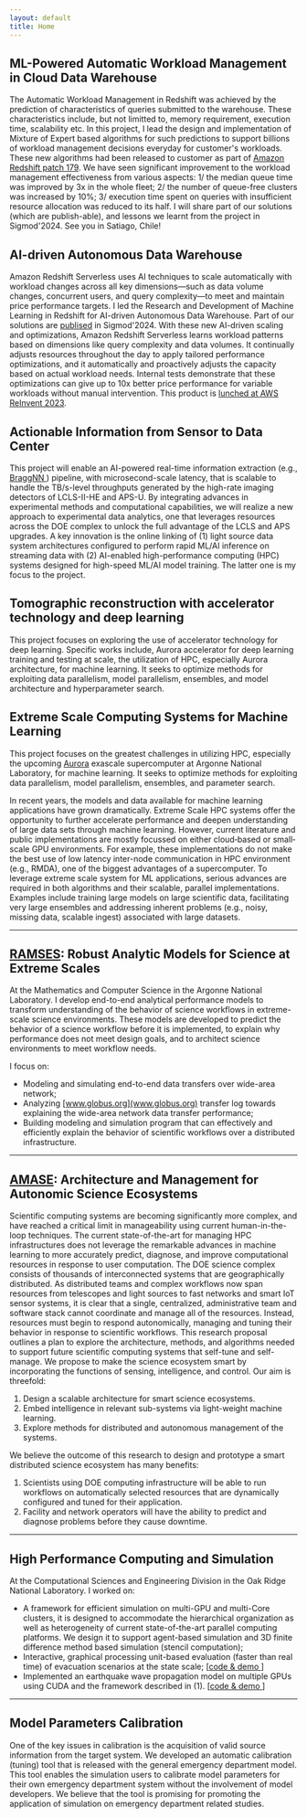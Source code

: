 ```yaml
---
layout: default
title: Home
---
```

## ML-Powered Automatic Workload Management in Cloud Data Warehouse
The Automatic Workload Management in Redshift was achieved by the prediction of characteristics of queries submitted to the warehouse. 
These characteristics include, but not limitted to, memory requirement, execution time, scalability etc.
In this project, I lead the design and implementation of Mixture of Expert based algorithms for such predictions to support billions of workload management decisions everyday for customer's workloads.
These new algorithms had been released to customer as part of [Amazon Redshift patch 179](https://docs.aws.amazon.com/redshift/latest/mgmt/cluster-versions.html). 
We have seen significant improvement to the workload management effectiveness from various aspects:
1/ the median queue time was improved by 3x in the whole fleet; 
2/ the number of queue-free clusters was increased by 10%; 
3/ execution time spent on queries with insufficient resource allocation was reduced to its half.
I will share part of our solutions (which are publish-able), and lessons we learnt from the project in Sigmod'2024. 
See you in Satiago, Chile!

## AI-driven Autonomous Data Warehouse
Amazon Redshift Serverless uses AI techniques to scale automatically with workload changes across all key dimensions—such as data volume changes, concurrent users, and query complexity—to meet and maintain price performance targets. 
I led the Research and Development of Machine Learning in Redshift for AI-driven Autonomous Data Warehouse. Part of our solutions are [publised](https://arxiv.org/abs/2403.02286) in Sigmod'2024.
With these new AI-driven scaling and optimizations, Amazon Redshift Serverless learns workload patterns based on dimensions like query complexity and data volumes. 
It continually adjusts resources throughout the day to apply tailored performance optimizations, and it automatically and proactively adjusts the capacity based on actual workload needs. 
Internal tests demonstrate that these optimizations can give up to 10x better price performance for variable workloads without manual intervention.
This product is [lunched at AWS ReInvent 2023](https://youtu.be/pJG6nmR7XxI?t=2727).

## Actionable Information from Sensor to Data Center 
This project will enable an AI-powered real-time information extraction (e.g., [BraggNN ](https://arxiv.org/abs/2008.08198)) pipeline, with microsecond-scale latency, that is scalable to handle the TB/s-level throughputs generated by the high-rate imaging detectors of LCLS-II-HE and APS-U. By integrating advances in experimental methods and computational capabilities, we will realize a new approach to experimental data analytics, one that leverages resources across the DOE complex to unlock the full advantage of the LCLS and APS upgrades. A key innovation is the online linking of (1) light source data system architectures configured to perform rapid ML/AI inference on streaming data with (2) AI-enabled high-performance computing (HPC) systems designed for high-speed ML/AI model training. The latter one is my focus to the project. 


## Tomographic reconstruction with accelerator technology and deep learning

This project focuses on exploring the use of accelerator technology for deep learning. Specific works include, Aurora accelerator for deep learning training and testing at scale, the utilization of HPC, especially Aurora architecture, for machine learning. It seeks to optimize methods for exploiting data parallelism, model parallelism, ensembles, and model architecture and hyperparameter search. 

## Extreme Scale Computing Systems for Machine Learning

This project focuses on the greatest challenges in utilizing HPC, especially the upcoming [Aurora](http://aurora.alcf.anl.gov/) exascale supercomputer at Argonne National Laboratory, for machine learning. It seeks to optimize methods for exploiting data parallelism, model parallelism, ensembles, and parameter search. 

In recent years, the models and data available for machine learning applications have grown dramatically. Extreme Scale HPC systems offer the opportunity to further accelerate performance and deepen understanding of large data sets through machine learning. However, current literature and public implementations are mostly focussed on either cloud‐based or small‐scale GPU environments. For example, these implementations do not make the best use of low latency inter-node communication in HPC environment (e.g., RMDA), one of the biggest advantages of a supercomputer. To leverage extreme scale system for ML applications, serious advances are required in both algorithms and their scalable, parallel implementations. Examples include training large models on large scientific data, facilitating very large ensembles and addressing inherent problems (e.g., noisy, missing data, scalable ingest) associated with large datasets.

---
## [RAMSES](http://ramsesproject.github.io/): Robust Analytic Models for Science at Extreme Scales

At the Mathematics and Computer Science in the Argonne National Laboratory. I develop end-to-end analytical performance models to transform understanding of the behavior of science workflows in extreme-scale science environments. These models are developed to predict the behavior of a science workflow before it is implemented, to explain why performance does not meet design goals, and to architect science environments to meet workflow needs. 

I focus on: 

* Modeling and simulating end-to-end data transfers over wide-area network;
* Analyzing [www.globus.org](www.globus.org) transfer log towards explaining the wide-area network data transfer performance;
* Building modeling and simulation program that can effectively and efficiently explain the behavior of scientific workflows over a distributed infrastructure.

---
## [AMASE](https://amaseproject.github.io/): Architecture and Management for Autonomic Science Ecosystems

Scientific computing systems are becoming significantly more complex, and have reached a critical limit in manageability using current human-in-the-loop techniques. The current state-of-the-art for managing HPC infrastructures does not leverage the remarkable advances in machine learning to more accurately predict, diagnose, and improve computational resources in response to user computation. The DOE science complex consists of thousands of interconnected systems that are geographically distributed. As distributed teams and complex workflows now span resources from telescopes and light sources to fast networks and smart IoT sensor systems, it is clear that a single, centralized, administrative team and software stack cannot coordinate and manage all of the resources. Instead, resources must begin to respond autonomically, managing and tuning their behavior in response to scientific workflows. This research proposal outlines a plan to explore the architecture, methods, and algorithms needed to support future scientific computing systems that self-tune and self-manage. We propose to make the science ecosystem smart by incorporating the functions of sensing, intelligence, and control. Our aim is threefold:

1. Design a scalable architecture for smart science ecosystems.
2. Embed intelligence in relevant sub-systems via light-weight machine learning. 
3. Explore methods for distributed and autonomous management of the systems.

We believe the outcome of this research to design and prototype a smart distributed science ecosystem has many benefits:

1. Scientists using DOE computing infrastructure will be able to run workflows on automatically selected resources that are dynamically configured and tuned for their application.
2. Facility and network operators will have the ability to predict and diagnose problems before they cause downtime.

---
## High Performance Computing and Simulation

At the Computational Sciences and Engineering Division in the Oak Ridge National Laboratory. I worked on: 

* A framework for efficient simulation on multi-GPU and multi-Core clusters, it is designed to accommodate the hierarchical organization as well as heterogeneity of current state-of-the-art parallel computing platforms. We design it to support agent-based simulation and 3D finite difference method based simulation (stencil computation); 
* Interactive, graphical processing unit-based evaluation (faster than real time) of evacuation scenarios at the state scale; [[code & demo <i class="fa fa-link" aria-hidden="true"></i>](https://github.com/lzhengchun/vehicle-evacuation)]
* Implemented an earthquake wave propagation model on multiple GPUs using CUDA and the framework described in (1). [[code & demo <i class="fa fa-link" aria-hidden="true"></i>](https://github.com/lzhengchun/eqwp-opt)]

---
<!-----
## Agent-Based Model and Simulation of Emergency Department

My PhD thesis entitled: Modeling and Simulation for Healthcare Operations Management using High Performance Computing and Agent-Based Model, supervised by Emilio Luque, is about high performance computing based simulation for the decision support of healthcare system operations management. Specifically, simulating the Emergency Department (ED) by using agent-based modeling techniques and making it work as a part of decision support system. I accomplished the modeling, implementation, calibration and validation work. 

Since ED is a typical complex system, agent-based simulation technique was used to model the ED directly from an individual level, i.e., the behavior of staff, physical resources and patients. The system-level behavior, that of the system as a whole was considered to be emerged from these individual level behavior. Through this way, the model can represent more detailed information from bottom-up and capable to identify root causes of problems from individual behavior level. 

The model has been verified and validated for an ED in Catalunia, Spain. High Performance Computing technique was used to simulate multi-scenarios simultaneously, and optimize unknown model parameters under data scarcity. By this means, the simulator can execute a large number of simulation scenarios in an acceptable period.
-->
## Model Parameters Calibration

One of the key issues in calibration is the acquisition of valid source information from the target system. We developed an automatic calibration (tuning) tool that is released with the general emergency department model. This tool enables the simulation users to calibrate model parameters for their own emergency department system without the involvement of model developers. We believe that the tool is promising for promoting the application of simulation on emergency department related studies.

<!-----
## Embedded Technique

In addition, I am also particularly interested in embedded system. I worked as an embedded engineer for three years in industrial area. I am experienced on both hardware design and embedded software (firmware) developing. I am very optimistic about the application of embedded devices on high performance computing, such as FPGA and DSP for specific speedup.

---
## Machine Learning

I am quite enthusiastic about using artificial intelligence techniques to solve practical problems and make our life better. I keep learning AI related advances in my spare time solely driven by interests. Recently, we used machine learning algorithms to explain / predict wide area data transfer performance. I also worked on using deep reinforcement learning to achieve a smart data transfer node, we consider it as a baby-step towards smart High Performance Computing and Communication (HPCC).-->
